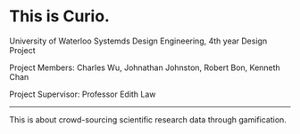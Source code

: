 This is Curio.
=====

University of Waterloo
Systemds Design Engineering, 4th year Design Project

Project Members:
Charles Wu, Johnathan Johnston, Robert Bon, Kenneth Chan

Project Supervisor:
Professor Edith Law

---

This is about crowd-sourcing scientific research data through gamification.
